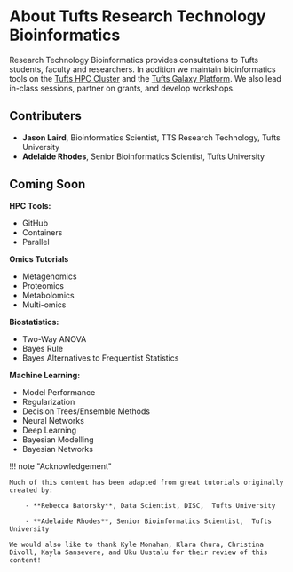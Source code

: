 # About Tufts Research Technology Bioinformatics

Research Technology Bioinformatics provides consultations to Tufts students, faculty and researchers. 
In addition we maintain bioinformatics tools on the [Tufts HPC Cluster](https://it.tufts.edu/high-performance-computing) and the [Tufts Galaxy Platform](https://galaxy.pax.tufts.edu). 
We also lead in-class sessions, partner on grants, and develop workshops.

## Contributers

- **Jason Laird**, Bioinformatics Scientist, TTS Research Technology, Tufts University
- **Adelaide Rhodes**, Senior Bioinformatics Scientist,  Tufts University

## Coming Soon

**HPC Tools:**
- GitHub
- Containers
- Parallel

**Omics Tutorials**
- Metagenomics
- Proteomics
- Metabolomics
- Multi-omics

**Biostatistics:**
- Two-Way ANOVA
- Bayes Rule
- Bayes Alternatives to Frequentist Statistics

**Machine Learning:**
- Model Performance
- Regularization
- Decision Trees/Ensemble Methods
- Neural Networks
- Deep Learning
- Bayesian Modelling
- Bayesian Networks

!!! note "Acknowledgement"

    Much of this content has been adapted from great tutorials originally created by:
    
        - **Rebecca Batorsky**, Data Scientist, DISC,  Tufts University
        
        - **Adelaide Rhodes**, Senior Bioinformatics Scientist,  Tufts University
        
    We would also like to thank Kyle Monahan, Klara Chura, Christina Divoll, Kayla Sansevere, and Uku Uustalu for their review of this content!
